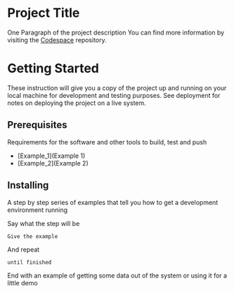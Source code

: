 # Project Title

One Paragraph of the project description
You can find more information by visiting the [Codespace](https://codespaceacademy.com/) repository.

# Getting Started

These instruction will give you a copy of the project up and running on your local machine for development and testing purposes. See deployment for notes on deploying the project on a live system.

## Prerequisites

Requirements for the software and other tools to build, test and push

- [Example_1](Example 1)
- [Example_2](Example 2)

## Installing

A step by step series of examples that tell you how to get a development environment running

Say what the step will be

`Give the example`

And repeat

`until finished`

End with an example of getting some data out of the system or using it for a little demo